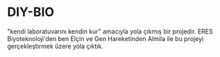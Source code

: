# DIY-BIO
"kendi laboratuvarını kendin kur" amacıyla yola çıkmış bir projedir. 
ERES Biyoteknoloji'den ben Elçin ve Gen Hareketinden Almila ile bu projeyi gerçekleştirmek üzere yola çıktık. 
